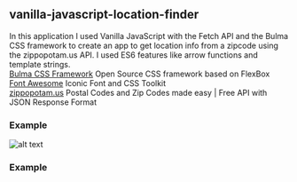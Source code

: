 ## vanilla-javascript-location-finder
In this application I used Vanilla JavaScript with the Fetch API and the Bulma CSS framework to create an app to get location info from a zipcode using the zippopotam.us API. I used ES6 features like arrow functions and template strings.  
[Bulma CSS Framework](https://bulma.io/) Open Source CSS framework based on FlexBox  
[Font Awesome](https://fontawesome.com/v4.7.0/icons/) Iconic Font and CSS Toolkit  
[zippopotam.us](http://zippopotam.us/)  Postal Codes and Zip Codes made easy | Free API with JSON Response Format  
  
### Example  
![alt text]()
  
### Example 
